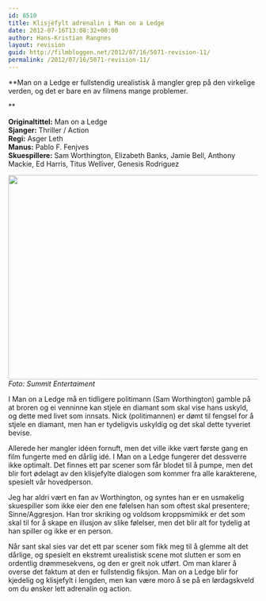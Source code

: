 ```yaml
---
id: 8510
title: Klisjèfylt adrenalin i Man on a Ledge
date: 2012-07-16T13:08:32+00:00
author: Hans-Kristian Rangnes
layout: revision
guid: http://filmbloggen.net/2012/07/16/5071-revision-11/
permalink: /2012/07/16/5071-revision-11/
---
```

**Man on a Ledge er fullstendig urealistisk å mangler grep på den virkelige verden, og det er bare en av filmens mange problemer.<!--more-->

  
** 

**Originaltittel:** Man on a Ledge  
**Sjanger:** Thriller / Action  
**Regi:** Asger Leth  
**Manus:** Pablo F. Fenjves  
**Skuespillere:** Sam Worthington, Elizabeth Banks, Jamie Bell, Anthony Mackie, Ed Harris, Titus Welliver, Genesis Rodriguez

<a href="http://filmbloggen.net/2012/07/16/klisjefylt-adrenalin-i-man-on-a-ledge/oetgada12/" rel="attachment wp-att-5074"><img class="alignnone size-large wp-image-5074" src="http://filmbloggen.net/wp-content/uploads//2012/07/oetgada12-620x412.jpg" alt="" width="620" height="412" /></a>  
_Foto: Summit Entertaiment_

I Man on a Ledge må en tidligere politimann (Sam Worthington) gamble på at broren og ei venninne kan stjele en diamant som skal vise hans uskyld, og dette med livet som innsats. Nick (politimannen) er dømt til fengsel for å stjele en diamant, men han er tydeligvis uskyldig og det skal dette tyveriet bevise.

Allerede her mangler idéen fornuft, men det ville ikke vært første gang en film fungerte med en dårlig idé. I Man on a Ledge fungerer det dessverre ikke optimalt. Det finnes ett par scener som får blodet til å pumpe, men det blir fort ødelagt av den klisjefylte dialogen som kommer fra alle karakterene, spesielt vår hovedperson.

Jeg har aldri vært en fan av Worthington, og syntes han er en usmakelig skuespiller som ikke eier den ene følelsen han som oftest skal presentere; Sinne/Aggresjon. Han tror skriking og voldsom kroppsmimikk er det som skal til for å skape en illusjon av slike følelser, men det blir alt for tydelig at han spiller og ikke er en person.

Når sant skal sies var det ett par scener som fikk meg til å glemme alt det dårlige, og spesielt en ekstremt urealistisk scene mot slutten er som en ordentlig drømmesekvens, og den er greit nok utført. Om man klarer å overse det faktum at den er fullstendig fiksjon. Man on a Ledge blir for kjedelig og klisjefylt i lengden, men kan være moro å se på en lørdagskveld om du ønsker lett adrenalin og action.

<div class="video-shortcode">
</div>